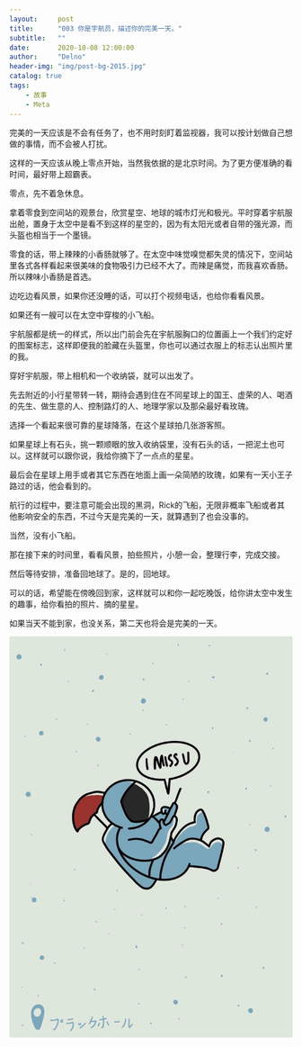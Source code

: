 ```yaml
---
layout:     post
title:      "003 你是宇航员，描述你的完美一天。"
subtitle:   ""
date:       2020-10-08 12:00:00
author:     "Delno"
header-img: "img/post-bg-2015.jpg"
catalog: true
tags:
    - 故事
    - Meta
---
```




完美的一天应该是不会有任务了，也不用时刻盯着监视器，我可以按计划做自己想做的事情，而不会被人打扰。



这样的一天应该从晚上零点开始，当然我依据的是北京时间。为了更方便准确的看时间，最好带上超霸表。



零点，先不着急休息。

拿着零食到空间站的观景台，欣赏星空、地球的城市灯光和极光。平时穿着宇航服出舱，置身于太空中是看不到这样的星空的，因为有太阳光或者自带的强光源，而头盔也相当于一个墨镜。

零食的话，带上辣辣的小香肠就够了。在太空中味觉嗅觉都失灵的情况下，空间站里各式各样看起来很美味的食物吸引力已经不大了。而辣是痛觉，而我喜欢香肠。所以辣味小香肠是首选。

边吃边看风景，如果你还没睡的话，可以打个视频电话，也给你看看风景。



如果还有一艘可以在太空中穿梭的小飞船。

宇航服都是统一的样式，所以出门前会先在宇航服胸口的位置画上一个我们约定好的图案标志，这样即便我的脸藏在头盔里，你也可以通过衣服上的标志认出照片里的我。

穿好宇航服，带上相机和一个收纳袋，就可以出发了。

先去附近的小行星带转一转，期待会遇到住在不同星球上的国王、虚荣的人、喝酒的先生、做生意的人、控制路灯的人、地理学家以及那朵最好看玫瑰。

选择一个看起来很可靠的星球降落，在这个星球拍几张游客照。

如果星球上有石头，挑一颗顺眼的放入收纳袋里，没有石头的话，一把泥土也可以。这样就可以跟你说，我给你摘下了一点点的星星。

最后会在星球上用手或者其它东西在地面上画一朵简陋的玫瑰，如果有一天小王子路过的话，他会看到的。

航行的过程中，要注意可能会出现的黑洞，Rick的飞船，无限非概率飞船或者其他影响安全的东西，不过今天是完美的一天，就算遇到了也会没事的。



当然，没有小飞船。

那在接下来的时间里，看看风景，拍些照片，小憩一会，整理行李，完成交接。

然后等待安排，准备回地球了。是的，回地球。

可以的话，希望能在傍晚回到家，这样就可以和你一起吃晚饭，给你讲太空中发生的趣事，给你看拍的照片、摘的星星。



如果当天不能到家，也没关系，第二天也将会是完美的一天。

<img src="../img/post-642-003.jpeg">

